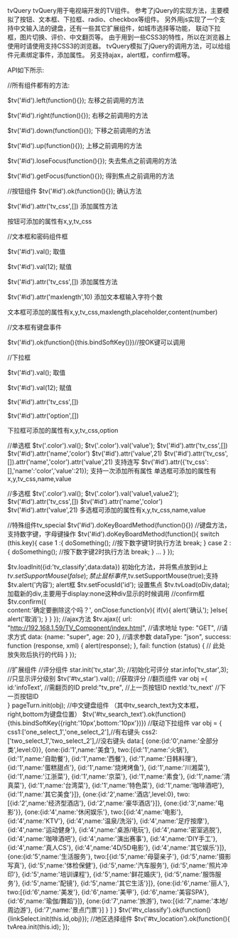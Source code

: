 tvQuery
tvQuery用于电视端开发的TV组件。
参考了jQuery的实现方法，主要模拟了按钮、文本框、下拉框、radio、checkbox等组件。
另外用js实现了一个支持中文输入法的键盘，还有一些其它扩展组件，如城市选择等功能，
联动下拉框，图片切换、评价、中文翻页等。
由于用到一些CSS3的特性，所以在浏览器上使用时请使用支持CSS3的浏览器。
tvQuery模拟了jQuery的调用方法，可以给组件元素绑定事件，添加属性。
另支持ajax，alert框，confirm框等。

API如下所示:

//所有组件都有的方法:

$tv('#id').left(function(){});  左移之前调用的方法

$tv('#id').right(function(){}); 右移之前调用的方法

$tv('#id').down(function(){});  下移之前调用的方法

$tv('#id').up(function(){});    上移之前调用的方法

$tv('#id').loseFocus(function(){});  失去焦点之前调用的方法

$tv('#id').getFocus(function(){});   得到焦点之前调用的方法

//按钮组件
$tv('#id').ok(function(){});   确认方法

$tv('#id').attr('tv_css',[])   添加属性方法

按钮可添加的属性有x,y,tv_css

//文本框和密码组件框

$tv('#id').val();    取值

$tv('#id').val(12);  赋值

$tv('#id').attr('tv_css',[])    添加属性方法

$tv('#id').attr('maxlength',10) 添加文本框输入字符个数

文本框可添加的属性有x,y,tv_css,maxlength,placeholder,content(number)

//文本框有键盘事件

$tv('#id').ok(function(){this.bindSoftKey()})//按OK键可以调用

//下拉框

$tv('#id').val();    取值

$tv('#id').val(12);  赋值

$tv('#id').attr('tv_css',[])

$tv('#id').attr('option',[])

下拉框可添加的属性有x,y,tv_css,option

//单选框
$tv('.color').val();
$tv('.color').val('value');
$tv('#id').attr('tv_css',[])
$tv('#id').attr('name','color')
$tv('#id').attr('value',21)
$tv('#id').attr('tv_css',[]).attr('name','color').attr('value',21) 支持连写
$tv('#id').attr({'tv_css':[],'name':'color','value':21}); 支持一次添加所有属性
单选框可添加的属性有x,y,tv_css,name,value

//多选框
$tv('.color').val();
$tv('.color').val('value1,value2');
$tv('#id').attr('tv_css',[])
$tv('#id').attr('name','color')
$tv('#id').attr('value',21)
多选框可添加的属性有x,y,tv_css,name,value

//特殊组件tv_special 
$tv('#id').doKeyBoardMethod(function(){}) //键盘方法，支持数字键，字母键操作
$tv('#id').doKeyBoardMethod(function(){
	switch (this.key){
		case 1 :{
			doSomething(); //按下数字键1时执行方法
			break;
		} 
		case 2 :{
			doSomething(); //按下数字键2时执行方法
			break;
		} 
		...
	}
});

$tv.loadInit({id:'tv_classify',data:data})   初始化方法，并将焦点放到id上
$tv.setSupportMouse(false);          		 禁止鼠标事件,$tv.setSupportMouse(true);支持
$tv.alert('内容');  					 		 alert框
$tv.setFocusId('id');                		 设置焦点
$tv.tvLoad(oDiv,data);                    		 加载新的div,主要用于display:none这种div显示的时候调用
//confirm框
$tv.confirm({		
	content:'确定要删除这个吗？',
	onClose:function(v){
		if(v){
			alert('确认');
		}else{
			alert('取消');
		}
	}
});
//ajax方法
$tv.ajax({
	url: "http://192.168.1.59/TV_Component/index.html",  //请求地址
	type: "GET",                       //请求方式
	data: {name: "super", age: 20 },   //请求参数
	dataType: "json",
	success: function (response, xml) {
		alert(response);
	},
	fail: function (status) {
		// 此处放失败后执行的代码
	}
});

//扩展组件
//评分组件
star.init('tv_star',3); //初始化可评分
star.info('tv_star',3); //只显示评分级别
$tv('#tv_star').val();  //获取评分
//翻页组件
var obj ={
	id:'infoText', //需翻页的ID
	preId:"tv_pre", //上一页按钮ID
	nextId:'tv_next' //下一页按钮ID	
}
pageTurn.init(obj);
//中文键盘组件 （其中tv_search_text为文本框，right,bottom为键盘位置）
$tv('#tv_search_text').ok(function(){this.bindSoftKey({right:'10px',bottom:'10px'})})
//联动下拉组件
var obj = {		
	css1:['one_select_1','one_select_2'],//有右键头
	css2:['two_select_1','two_select_2'],//没右键头	
	data:[
		{one:{id:'0',name:'全部分类',level:0}},
		{one:{id:'1',name:'美食'},
		 two:[{id:'1',name:'火锅'},
		 	  {id:'1',name:'自助餐'},
			  {id:'1',name:'西餐'},
			  {id:'1',name:'日韩料理'},
			  {id:'1',name:'蛋糕甜点'},
			  {id:'1',name:'烧烤烤鱼'},
			  {id:'1',name:'川湘菜'},
			  {id:'1',name:'江浙菜'},
			  {id:'1',name:'京菜'},
			  {id:'1',name:'素食'},
			  {id:'1',name:'清真菜'},
			  {id:'1',name:'台湾菜'},
			  {id:'1',name:'特色菜'},
			  {id:'1',name:'咖啡酒吧'},
			  {id:'1',name:'其它美食'}]},
		{one:{id:'2',name:'酒店',level:0},
		 two:[{id:'2',name:'经济型酒店'},
		 	  {id:'2',name:'豪华酒店'}]},
		{one:{id:'3',name:'电影'}},
		{one:{id:'4',name:'休闲娱乐'},
		 two:[{id:'4',name:'电影'},
			 {id:'4',name:'KTV'},
			 {id:'4',name:'温泉/洗浴'},
			 {id:'4',name:'足疗按摩'},
			 {id:'4',name:'运动健身'},
			 {id:'4',name:'桌游/电玩'},
			 {id:'4',name:'密室逃脱'},
			 {id:'4',name:'咖啡酒吧'},
			 {id:'4',name:'演出赛事'},
			 {id:'4',name:'DIY手工'},
			 {id:'4',name:'真人CS'},
			 {id:'4',name:'4D/5D电影'},
			 {id:'4',name:'其它娱乐'}]},
		{one:{id:'5',name:'生活服务'},
		 two:[{id:'5',name:'母婴亲子'},
			 {id:'5',name:'摄影写真'},
			 {id:'5',name:'体检保健'},
			 {id:'5',name:'汽车服务'},
			 {id:'5',name:'照片冲印'},
			 {id:'5',name:'培训课程'},
			 {id:'5',name:'鲜花婚庆'},
			 {id:'5',name:'服饰服务'},
			 {id:'5',name:'配镜'},
			 {id:'5',name:'其它生活'}]},
		{one:{id:'6',name:'丽人'},
		 two:[{id:'6',name:'美发'},
			 {id:'6',name:'美甲'},
			 {id:'6',name:'美容SPA'},
			 {id:'6',name:'瑜伽/舞蹈'}]},
		{one:{id:'7',name:'旅游'},
		 two:[{id:'7',name:'本地/周边游'},
		 	 {id:'7',name:'景点门票'}]
		}
	]
}
$tv('#tv_classify').ok(function(){linkSelect.init(this.id,obj)});
//地区选择组件
$tv('#tv_location').ok(function(){
	tvArea.init(this.id);
});

   
